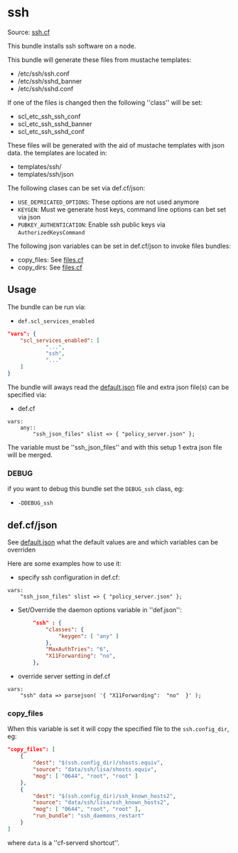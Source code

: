 # ssh

Source: [ssh.cf](/services/ssh.cf)

This bundle installs ssh software on a node.

This bundle will generate these files from mustache templates:
 * /etc/ssh/ssh.conf
 * /etc/ssh/sshd_banner
 * /etc/ssh/sshd.conf

If one of the files is changed then the following ''class'' will be set:
 * scl_etc_ssh_ssh_conf
 * scl_etc_ssh_sshd_banner
 * scl_etc_ssh_sshd_conf

These files will be generated with the aid of mustache templates with json data.
the templates are located in:
 * templates/ssh/
 * templates/ssh/json

The following clases can be set via def.cf/json:
 *  `USE_DEPRICATED_OPTIONS`:  These options are not used anymore
 *  `KEYGEN`: Must we generate host keys, command line options can bet set via json
 *  `PUBKEY_AUTHENTICATION`: Enable ssh public keys via `AuthorizedKeysCommand`

The following json variables can be set in def.cf/json to  invoke files bundles:
 * copy_files: See [files.cf](/masterfiles/lib/scl/files.cf)
 * copy_dirs: See [files.cf](/masterfiles/lib/scl/files.cf)

## Usage

The bundle can be run via:
 * `def.scl_services_enabled`
```json
"vars": {
    "scl_services_enabled": [
            "...",
            "ssh",
            "..."
    ]
}
```

The bundle will aways read the [default.json](/templates/ssh/json/default.json) file
and extra json file(s) can be specified via:
 * def.cf
```
vars:
    any::
        "ssh_json_files" slist => { "policy_server.json" };
```

The variable must be ''ssh_json_files'' and with this setup 1 extra json file will be  merged.

### DEBUG

if you want to debug this bundle set the `DEBUG_ssh` class, eg:
 * `-DDEBUG_ssh`

## def.cf/json

See [default.json](/templates/ssh/json/default.json) what the default values are and
which variables can be overriden

Here are some examples how to use it:

 * specify ssh configuration in def.cf:
```
vars:
    "ssh_json_files" slist => { "policy_server.json" };
```

 * Set/Override the daemon options variable in ''def.json'':
```json
        "ssh" : {
            "classes": {
                "keygen": [ "any" ]
            },
            "MaxAuthTries": "6",
            "X11Forwarding": "no",
        },
```

 * override server setting in def.cf
```
vars:
    "ssh" data => parsejson( '{ "X11Forwarding":  "no"  }' );
```

### copy_files

When this variable is set it will copy the specified file to the `ssh.config_dir`, eg:
```json
"copy_files": [
    {
        "dest": "$(ssh.config_dir)/shosts.equiv",
        "source": "data/ssh/lisa/shosts.equiv",
        "mog": [ "0644", "root", "root" ]
    },
    {
        "dest": "$(ssh.config_dir)/ssh_known_hosts2",
        "source": "data/ssh/lisa/ssh_known_hosts2",
        "mog": [ "0644", "root", "root" ],
        "run_bundle": "ssh_daemons_restart"
    }
]
```
where `data` is a ''cf-serverd shortcut''.
